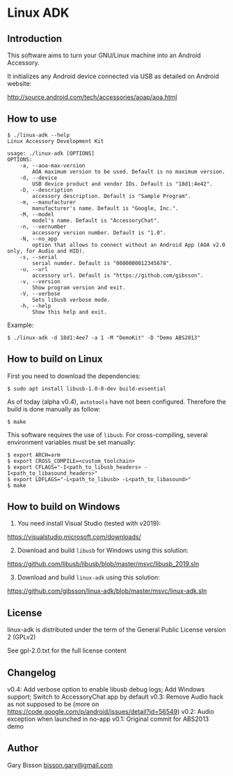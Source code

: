 # Linux ADK

## Introduction

This software aims to turn your GNU/Linux machine into an Android Accessory.

It initializes any Android device connected via USB as detailed on Android website:

http://source.android.com/tech/accessories/aoap/aoa.html

## How to use

```
$ ./linux-adk --help
Linux Accessory Development Kit

usage: ./linux-adk [OPTIONS]
OPTIONS:
	-a, --aoa-max-version
		AOA maximum version to be used. Default is no maximum version.
	-d, --device
		USB device product and vendor IDs. Default is "18d1:4e42".
	-D, --description
		accessory description. Default is "Sample Program".
	-m, --manufacturer
		manufacturer's name. Default is "Google, Inc.".
	-M, --model
		model's name. Default is "AccessoryChat".
	-n, --vernumber
		accessory version number. Default is "1.0".
	-N, --no_app
		option that allows to connect without an Android App (AOA v2.0 only, for Audio and HID).
	-s, --serial
		serial numder. Default is "0000000012345678".
	-u, --url
		accessory url. Default is "https://github.com/gibsson".
	-v, --version
		Show program version and exit.
	-V, --verbose
		Sets libusb verbose mode.
	-h, --help
		Show this help and exit.
```
Example:
```
$ ./linux-adk -d 18d1:4ee7 -a 1 -M "DemoKit" -D "Demo ABS2013"
```

## How to build on Linux

First you need to download the dependencies:
```
$ sudo apt install libusb-1.0-0-dev build-essential
```
As of today (alpha v0.4), `autotools` have not been configured.
Therefore the build is done manually as follow:
```
$ make
```
This software requires the use of `libusb`.
For cross-compiling, several environment variables must be set manually:
```
$ export ARCH=arm
$ export CROSS_COMPILE=<custom_toolchain>
$ export CFLAGS="-I<path_to_libusb_headers> -I<path_to_libasound_headers>"
$ export LDFLAGS="-L<path_to_libusb> -L<path_to_libasound>"
$ make
```

## How to build on Windows

1) You need install Visual Studio (tested with v2019):

https://visualstudio.microsoft.com/downloads/

2) Download and build `libusb` for Windows using this solution:

https://github.com/libusb/libusb/blob/master/msvc/libusb_2019.sln

3) Download and build `linux-adk` using this solution:

https://github.com/gibsson/linux-adk/blob/master/msvc/linux-adk.sln

## License

linux-adk is distributed under the term of the General Public License version 2 (GPLv2)

See gpl-2.0.txt for the full license content

## Changelog

v0.4: Add verbose option to enable libusb debug logs; Add Windows support; Switch to AccessoryChat app by default
v0.3: Remove Audio hack as not supposed to be (more on https://code.google.com/p/android/issues/detail?id=56549)
v0.2: Audio exception when launched in no-app
v0.1: Original commit for ABS2013 demo

## Author

Gary Bisson <bisson.gary@gmail.com>
